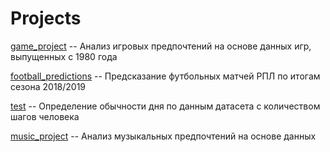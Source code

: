 # Projects

[game_project](game_project.ipynb) -- Анализ игровых предпочтений на основе данных игр, выпущенных с 1980 года

[football_predictions](football_predictions.ipynb) -- Предсказание футбольных матчей РПЛ по итогам сезона 2018/2019

[test](test.ipynb) -- Определение обычности дня по данным датасета с количеством шагов человека 

[music_project](music_project.ipynb) -- Анализ музыкальных предпочтений на основе данных 

